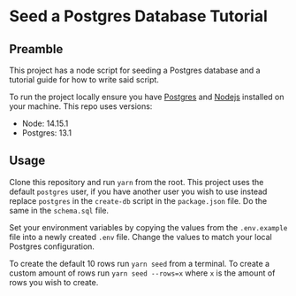 # Seed a Postgres Database Tutorial

## Preamble

This project has a node script for seeding a Postgres database and a tutorial guide for how to write said script.

To run the project locally ensure you have [Postgres](https://www.postgresql.org/download/) and [Nodejs](https://nodejs.org/en/download/) installed on your machine. This repo uses versions:

- Node: 14.15.1
- Postgres: 13.1

## Usage

Clone this repository and run `yarn` from the root. This project uses the default `postgres` user, if you have another user you wish to use instead replace `postgres` in the `create-db` script in the `package.json` file. Do the same in the `schema.sql` file.

Set your environment variables by copying the values from the `.env.example` file into a newly created `.env` file. Change the values to match your local Postgres configuration.

To create the default 10 rows run `yarn seed` from a terminal. To create a custom amount of rows run `yarn seed --rows=x` where `x` is the amount of rows you wish to create.
